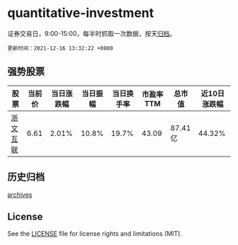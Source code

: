 # quantitative-investment

证券交易日，9:00-15:00，每半时抓取一次数据，按天[归档](archives)。

`更新时间：2021-12-16 13:32:22 +0800`

## 强势股票

|股票|当前价|当日涨跌幅|当日振幅|当日换手率|市盈率TTM|总市值|近10日涨跌幅|
|----|----|----|----|----|----|----|----|
|[浙文互联](https://xueqiu.com/S/SH600986)|6.61|2.01%|10.8%|19.7%|43.09|87.41亿|44.32%|

## 历史归档

[archives](archives)

## License

See the [LICENSE](LICENSE) file for license rights and limitations (MIT).